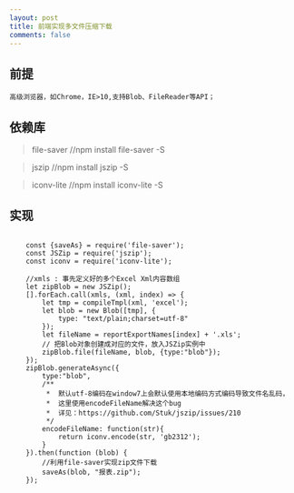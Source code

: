 ```yaml
---
layout: post
title: 前端实现多文件压缩下载
comments: false
---
```


## 前提
    高级浏览器，如Chrome，IE>10,支持Blob、FileReader等API；
    
## 依赖库
> file-saver        //npm install file-saver -S

> jszip             //npm install jszip -S

> iconv-lite        //npm install iconv-lite -S

## 实现

``` ecmascript 6

    const {saveAs} = require('file-saver');
    const JSZip = require('jszip');
    const iconv = require('iconv-lite');
    
    //xmls : 事先定义好的多个Excel Xml内容数组
    let zipBlob = new JSZip();
    [].forEach.call(xmls, (xml, index) => {
        let tmp = compileTmpl(xml, 'excel');
        let blob = new Blob([tmp], {
            type: "text/plain;charset=utf-8"
        });
        let fileName = reportExportNames[index] + '.xls';
        // 把Blob对象创建成对应的文件，放入JSZip实例中
        zipBlob.file(fileName, blob, {type:"blob"});
    });
    zipBlob.generateAsync({
        type:"blob",
        /**
         *  默认utf-8编码在window7上会默认使用本地编码方式编码导致文件名乱码，
         *  这里使用encodeFileName解决这个bug
         *  详见：https://github.com/Stuk/jszip/issues/210
         */
        encodeFileName: function(str){
            return iconv.encode(str, 'gb2312');
        }
    }).then(function (blob) {
        //利用file-saver实现zip文件下载
        saveAs(blob, "报表.zip");
    });
```
    